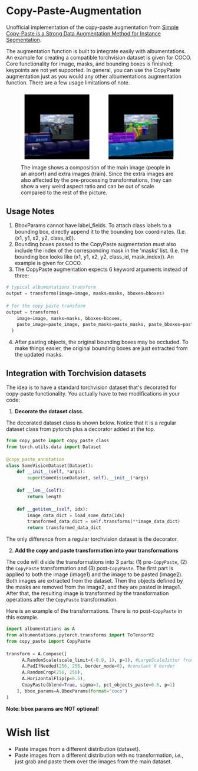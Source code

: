 # Copy-Paste-Augmentation

Unofficial implementation of the copy-paste augmentation from [Simple Copy-Paste is a Strong Data Augmentation Method for Instance Segmentation](https://arxiv.org/abs/2012.07177v1).

The augmentation function is built to integrate easily with albumentations.
An example for creating a compatible torchvision dataset is given for COCO.
Core functionality for image, masks, and bounding boxes is finished; keypoints are not yet supported.
In general, you can use the CopyPaste augmentation just as you would any other albumentations augmentation function. There are a few usage limitations of note.

<figure>
  <img src="images/example.png"></img>
  <figcaption>The image shows a composition of the main image (people in an airport) and extra images (train). Since the extra images are also affected by the pre-processing transformations, they can show a very weird aspect ratio and can be out of scale compared to the rest of the picture.</figcaption>
</figure>


## Usage Notes

1. BboxParams cannot have label_fields. To attach class labels to a bounding box, directly append it to the bounding box coordinates. (I.e. (x1, y1, x2, y2, class_id)).
2. Bounding boxes passed to the CopyPaste augmentation must also include the index of the corresponding mask in the 'masks' list. (I.e. the bounding box looks like (x1, y1, x2, y2, class_id, mask_index)). An example is given for COCO.
3. The CopyPaste augmentation expects 6 keyword arguments instead of three:

```python
# typical albumentations transform
output = transforms(image=image, masks=masks, bboxes=bboxes)

# for the copy paste transform
output = transforms(
    image=image, masks=masks, bboxes=bboxes,
    paste_image=paste_image, paste_masks=paste_masks, paste_bboxes=paste_bboxes
  )
```

4. After pasting objects, the original bounding boxes may be occluded. To make things easier,
the original bounding boxes are just extracted from the updated masks.

## Integration with Torchvision datasets

The idea is to have a standard torchvision dataset that's decorated for copy-paste functionality. You actually have to two modifications in your code:

1. **Decorate the dataset class.**

The decorated dataset class is shown below.
Notice that it is a regular dataset class from pytorch plus a decorator added at the top.

```python
from copy_paste import copy_paste_class
from torch.utils.data import Dataset

@copy_paste_annotation
class SomeVisionDataset(Dataset):
    def __init__(self, *args):
        super(SomeVisionDataset, self).__init__(*args)

    def __len__(self):
        return length

    def __getitem__(self, idx):
        image_data_dict = load_some_data(idx)
        transformed_data_dict = self.transforms(**image_data_dict)
        return transformed_data_dict

```
The only difference from a regular torchvision dataset is the decorator.

2. **Add the copy and paste transformation into your transformations**

The code will divide the transformations into 3 parts: (1) pre-`CopyPaste`, (2) the `CopyPaste` transformation and (3) post-`CopyPaste`.
The first part is applied to both the image (image1) and the image to be pasted (image2). Both images are extracted from the dataset.
Then the objects defined by the masks are removed from the image2, and they are pasted in image1.
After that, the resulting image is transformed by the transformation operations after the `CopyPaste` transformation.


Here is an example of the transformations.
There is no post-`CopyPaste` in this example.

```python
import albumentations as A
from albumentations.pytorch.transforms import ToTensorV2
from copy_paste import CopyPaste

transform = A.Compose([
      A.RandomScale(scale_limit=(-0.9, 1), p=1), #LargeScaleJitter from scale of 0.1 to 2
      A.PadIfNeeded(256, 256, border_mode=0), #constant 0 border
      A.RandomCrop(256, 256),
      A.HorizontalFlip(p=0.5),
      CopyPaste(blend=True, sigma=1, pct_objects_paste=0.5, p=1)
    ], bbox_params=A.BboxParams(format="coco")
)
```

**Note: bbox params are NOT optional!**


# Wish list

- Paste images from a different distribution (dataset).
- Paste images from a different distribution with no transformation, *i.e.*, just grab and paste them over the images from the main dataset.
